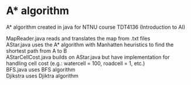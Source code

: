 # A* algorithm
A* algorithm created in java for NTNU course TDT4136 (Introduction to AI)

MapReader.java reads and translates the map from .txt files <br />
AStar.java uses the A* algorithm with Manhatten heuristics to find the shortest path from A to B <br />
AStarCellCost.java builds on AStar.java but have implementation for handling cell cost (e.g.: watercell = 100, roadcell = 1, etc.)<br />
BFS.java uses BFS algorithm<br />
Djikstra uses Djiktra algorithm
